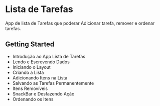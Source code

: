 # Lista de Tarefas

App de lista de Tarefas que poderar Adicionar tarefa, remover e ordenar tarefas.

## Getting Started
- Introdução ao App Lista de Tarefas
- Lendo e Escrevendo Dados
- Iniciando o Layout
- Criando a Lista
- Adicionando Itens na Lista
- Salvando as Tarefas Permanentemente
- Itens Removíveis
- SnackBar e Desfazendo Ação
- Ordenando os Itens

